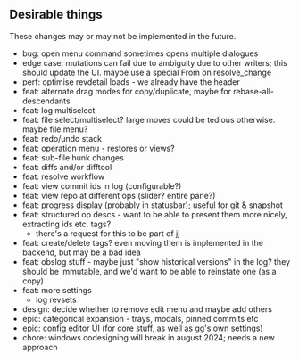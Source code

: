 Desirable things
----------------

These changes may or may not be implemented in the future.
* bug: open menu command sometimes opens multiple dialogues
* edge case: mutations can fail due to ambiguity due to other writers; this should update the UI. maybe use a special From on resolve_change
* perf: optimise revdetail loads - we already have the header
* feat: alternate drag modes for copy/duplicate, maybe for rebase-all-descendants
* feat: log multiselect
* feat: file select/multiselect? large moves could be tedious otherwise. maybe file menu?
* feat: redo/undo stack
* feat: operation menu - restores or views?
* feat: sub-file hunk changes
* feat: diffs and/or difftool
* feat: resolve workflow 
* feat: view commit ids in log (configurable?)
* feat: view repo at different ops (slider? entire pane?) 
* feat: progress display (probably in statusbar); useful for git & snapshot
* feat: structured op descs - want to be able to present them more nicely, extracting ids etc. tags? 
    - there's a request for this to be part of jj
* feat: create/delete tags? even moving them is implemented in the backend, but may be a bad idea
* feat: obslog stuff - maybe just "show historical versions" in the log? they should be immutable, and we'd want to be able to reinstate one (as a copy)
* feat: more settings
    - log revsets
* design: decide whether to remove edit menu and maybe add others
* epic: categorical expansion - trays, modals, pinned commits etc
* epic: config editor UI (for core stuff, as well as gg's own settings)
* chore: windows codesigning will break in august 2024; needs a new approach